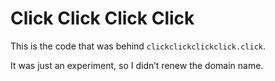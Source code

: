 # Click Click Click Click

This is the code that was behind `clickclickclickclick.click`.

It was just an experiment, so I didn’t renew the domain name.
